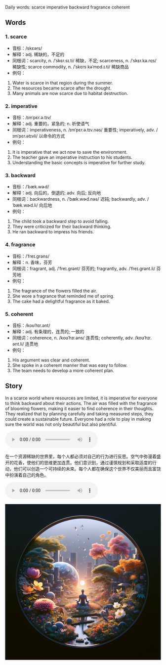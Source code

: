 Daily words: scarce imperative backward fragrance coherent

## Words
### 1. scarce
- 音标：/skɛərs/ <span style="cursor: pointer;" onclick="document.getElementById('audio-player-1').play()"><i class="fas fa-volume-up"></i></span>
<audio id="audio-player-1" src="audios/words/scarce.mp3" style="display:none;"></audio>
- 解释：adj. 稀缺的，不足的
- 同根词：scarcity, n. /ˈskɛr.sɪ.ti/ 稀缺，不足; scarceness, n. /ˈskɛr.kə.nɪs/ 稀缺性; scarce commodity, n. /ˈskɛrs kəˈmɒd.ɪ.ti/ 稀缺商品
- 例句：
1. Water is scarce in that region during the summer.
2. The resources became scarce after the drought.
3. Many animals are now scarce due to habitat destruction.

### 2. imperative
- 音标：/ɪmˈpɛr.ə.tɪv/ <span style="cursor: pointer;" onclick="document.getElementById('audio-player-2').play()"><i class="fas fa-volume-up"></i></span>
<audio id="audio-player-2" src="audios/words/imperative.mp3" style="display:none;"></audio>
- 解释：adj. 重要的，紧急的; n. 祈使语气
- 同根词：imperativeness, n. /ɪmˈpɛr.ə.tɪv.nəs/ 重要性; imperatively, adv. /ɪmˈpɛr.ətɪvli/ 以命令的方式
- 例句：
1. It is imperative that we act now to save the environment.
2. The teacher gave an imperative instruction to his students.
3. Understanding the basic concepts is imperative for further study.

### 3. backward
- 音标：/ˈbæk.wɚd/ <span style="cursor: pointer;" onclick="document.getElementById('audio-player-3').play()"><i class="fas fa-volume-up"></i></span>
<audio id="audio-player-3" src="audios/words/backward.mp3" style="display:none;"></audio>
- 解释：adj. 向后的，倒退的; adv. 向后; 反向地
- 同根词：backwardness, n. /ˈbæk.wɚd.nəs/ 迟钝; backwardly, adv. /ˈbæk.wɚd.li/ 向后地
- 例句：
1. The child took a backward step to avoid falling.
2. They were criticized for their backward thinking.
3. He ran backward to impress his friends.

### 4. fragrance
- 音标：/ˈfreɪ.ɡrəns/ <span style="cursor: pointer;" onclick="document.getElementById('audio-player-4').play()"><i class="fas fa-volume-up"></i></span>
<audio id="audio-player-4" src="audios/words/fragrance.mp3" style="display:none;"></audio>
- 解释：n. 香味，芬芳
- 同根词：fragrant, adj. /ˈfreɪ.ɡrənt/ 芬芳的; fragrantly, adv. /ˈfreɪ.ɡrənt.li/ 芬芳地
- 例句：
1. The fragrance of the flowers filled the air.
2. She wore a fragrance that reminded me of spring.
3. The cake had a delightful fragrance as it baked.

### 5. coherent
- 音标：/koʊˈhɪr.ənt/ <span style="cursor: pointer;" onclick="document.getElementById('audio-player-5').play()"><i class="fas fa-volume-up"></i></span>
<audio id="audio-player-5" src="audios/words/coherent.mp3" style="display:none;"></audio>
- 解释：adj. 有条理的，连贯的; 一致的
- 同根词：coherence, n. /koʊˈhɪr.əns/ 连贯性; coherently, adv. /koʊˈhɪr. ənt.li/ 连贯地
- 例句：
1. His argument was clear and coherent.
2. She spoke in a coherent manner that was easy to follow.
3. The team needs to develop a more coherent plan.

## Story
In a scarce world where resources are limited, it is imperative for everyone to think backward about their actions. The air was filled with the fragrance of blooming flowers, making it easier to find coherence in their thoughts. They realized that by planning carefully and taking measured steps, they could create a sustainable future. Everyone had a role to play in making sure the world was not only beautiful but also plentiful.

<audio controls>
  <source src="./audios/story/2024-10-31-english.mp3" type="audio/mpeg">
  你的浏览器不支持音频元素。
</audio>
  

在一个资源稀缺的世界里，每个人都必须对自己的行为进行反思。空气中弥漫着盛开的花香，使他们的思维更加连贯。他们意识到，通过谨慎规划和采取适度的行动，他们可以创造一个可持续的未来。每个人都在确保这个世界不仅美丽而且富饶中扮演着自己的角色。

<audio controls>
  <source src="./audios/story/2024-10-31-chinese.mp3" type="audio/mpeg">
  你的浏览器不支持音频元素。
</audio>
  

![story](./images/2024-10-31.png)

